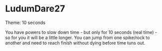 LudumDare27
===========

Theme: 10 seconds

You have powers to slow down time - but only for 10 seconds (real time) - so for you it will be a little longer.
You can jump from one spike/rock to another and need to reach finish without dying before time tuns out.

